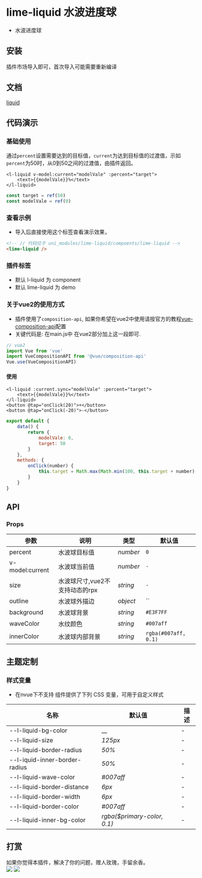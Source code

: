 # lime-liquid 水波进度球
- 水波进度球

## 安装
插件市场导入即可，首次导入可能需要重新编译

## 文档
[liquid](https://limex.qcoon.cn/components/liquid.html)

## 代码演示

### 基础使用
通过`percent`设置需要达到的目标值，`current`为达到目标值的过渡值，示如`percent`为50时，从0到50之间的过渡值，由插件返回。
```vue
<l-liquid v-model:current="modelVale" :percent="target">
	<text>{{modelVale}}%</text>
</l-liquid>
```
```js
const target = ref(50)
const modelVale = ref(0)
```

### 查看示例
- 导入后直接使用这个标签查看演示效果，
```html
<!-- // 代码位于 uni_modules/lime-liquid/compoents/lime-liquid -->
<lime-liquid />
```


### 插件标签
- 默认 l-liquid 为 component
- 默认 lime-liquid 为 demo

### 关于vue2的使用方式
- 插件使用了`composition-api`, 如果你希望在vue2中使用请按官方的教程[vue-composition-api](https://uniapp.dcloud.net.cn/tutorial/vue-composition-api.html)配置
- 关键代码是: 在main.js中 在vue2部分加上这一段即可.
```js
// vue2
import Vue from 'vue'
import VueCompositionAPI from '@vue/composition-api'
Vue.use(VueCompositionAPI)
```


#### 使用

```vue
<l-liquid :current.sync="modelVale" :percent="target">
	<text>{{modelVale}}%</text>
</l-liquid>
<button @tap="onClick(20)">+</button>
<button @tap="onClick(-20)">-</button>
```
```js
export default {
	data() {
		return {
			modelVale: 0,
			target: 50
		}
	},
	methods: {
		onClick(number) {
			this.target = Math.max(Math.min(100, this.target + number), 0)
		}
	}
}
```

## API

### Props

| 参数                       | 说明                                                         | 类型             | 默认值       |
| --------------------------| ------------------------------------------------------------ | ---------------- | ------------ |
| percent                   | 水波球目标值                                                    | <em>number</em>  | `0`        |
| v-model:current           | 水波球当前值                                                    | <em>number</em>  | `-`        |
| size                      | 水波球尺寸,vue2不支持动态的rpx                                    | <em>string</em>  | `-`     |
| outline                   | 水波球外描边                                                    | <em>object</em>  | ``     |
| background                | 水波球背景                                                    | <em>string</em>  | `#E3F7FF`     |
| waveColor                 | 水纹颜色                                                    | <em>string</em>  | `#007aff`     |
| innerColor                 | 水波球内部背景                                                   | <em>string</em>  | `rgba(#007aff, 0.1)`     |



## 主题定制

### 样式变量
- 在nvue下不支持
组件提供了下列 CSS 变量，可用于自定义样式

| 名称                              | 默认值                     | 描述 |
| --------------------------------- | -------------------------- | ---- |
| --l-liquid-bg-color        | __                     | -    |
| --l-liquid-size | _125px_                     | -    |
| --l-liquid-border-radius  | _50%_ | -    |
| --l-iquid-inner-border-radius       | _50%_  | -    |
| --l-liquid-wave-color     | _#007aff_                      | -    |
| --l-liquid-border-distance    | _6px_                      | -    |
| --l-liquid-border-width    | _6px_                      | -    |
| --l-liquid-border-color    | _#007aff_                      | -    |
| --l-liquid-inner-bg-color    | _rgba($primary-color, 0.1)_                      | -    |


## 打赏

如果你觉得本插件，解决了你的问题，赠人玫瑰，手留余香。  
![](https://testingcf.jsdelivr.net/gh/liangei/image@1.9/alipay.png)
![](https://testingcf.jsdelivr.net/gh/liangei/image@1.9/wpay.png)
